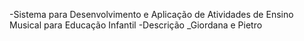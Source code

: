 -Sistema para Desenvolvimento e Aplicação de Atividades de Ensino Musical para Educação Infantil
-Descrição
_Giordana e Pietro

